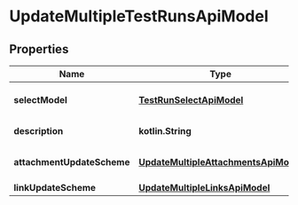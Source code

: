 
# UpdateMultipleTestRunsApiModel

## Properties
| Name | Type | Description | Notes |
| ------------ | ------------- | ------------- | ------------- |
| **selectModel** | [**TestRunSelectApiModel**](TestRunSelectApiModel.md) | Test run selection model |  |
| **description** | **kotlin.String** | Test run description |  [optional] |
| **attachmentUpdateScheme** | [**UpdateMultipleAttachmentsApiModel**](UpdateMultipleAttachmentsApiModel.md) | Set of attachment ids |  [optional] |
| **linkUpdateScheme** | [**UpdateMultipleLinksApiModel**](UpdateMultipleLinksApiModel.md) | Set of links |  [optional] |



